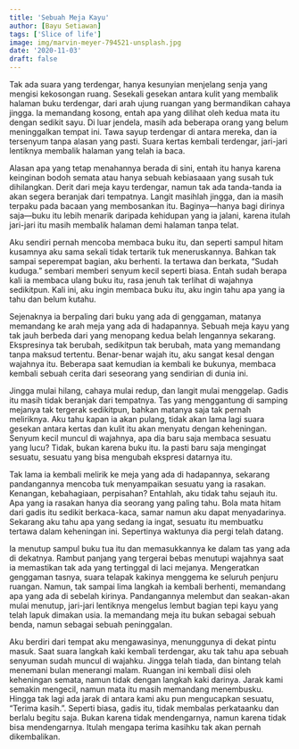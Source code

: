 ```yaml
---
title: 'Sebuah Meja Kayu'
author: [Bayu Setiawan]
tags: ['Slice of life']
image: img/marvin-meyer-794521-unsplash.jpg
date: '2020-11-03'
draft: false
---
```

Tak ada suara yang terdengar, hanya kesunyian menjelang senja yang mengisi kekosongan ruang. Sesekali gesekan antara kulit yang membalik halaman buku terdengar, dari arah ujung ruangan yang bermandikan cahaya jingga. Ia memandang kosong, entah apa yang dilihat oleh kedua mata itu dengan sedikit sayu. Di luar jendela, masih ada beberapa orang yang belum meninggalkan tempat ini. Tawa sayup terdengar di antara mereka, dan ia tersenyum tanpa alasan yang pasti. Suara kertas kembali terdengar, jari-jari lentiknya membalik halaman yang telah ia baca.

Alasan apa yang tetap menahannya berada di sini, entah itu hanya karena keinginan bodoh semata atau hanya sebuah kebiasaaan yang susah tuk dihilangkan. Derit dari meja kayu terdengar, namun tak ada tanda-tanda ia akan segera beranjak dari tempatnya. Langit masihlah jingga, dan ia masih terpaku pada bacaan yang membosankan itu. Baginya—hanya bagi dirinya saja—buku itu lebih menarik daripada kehidupan yang ia jalani, karena itulah jari-jari itu masih membalik halaman demi halaman tanpa telat.

Aku sendiri pernah mencoba membaca buku itu, dan seperti sampul hitam kusamnya aku sama sekali tidak tertarik tuk meneruskannya. Bahkan tak sampai seperempat bagian, aku berhenti. Ia tertawa dan berkata, “Sudah kuduga.” sembari memberi senyum kecil seperti biasa. Entah sudah berapa kali ia membaca ulang buku itu, rasa jenuh tak terlihat di wajahnya sedikitpun. Kali ini, aku ingin membaca buku itu, aku ingin tahu apa yang ia tahu dan belum kutahu.

Sejenaknya ia berpaling dari buku yang ada di genggaman, matanya memandang ke arah meja yang ada di hadapannya. Sebuah meja kayu yang tak jauh berbeda dari yang menopang kedua belah lengannya sekarang. Ekspresinya tak berubah, sedikitpun tak berubah, mata yang memandang tanpa maksud tertentu. Benar-benar wajah itu, aku sangat kesal dengan wajahnya itu. Beberapa saat kemudian ia kembali ke bukunya, membaca kembali sebuah cerita dari seseorang yang sendirian di dunia ini.

Jingga mulai hilang, cahaya mulai redup, dan langit mulai menggelap. Gadis itu masih tidak beranjak dari tempatnya. Tas yang menggantung di samping mejanya tak tergerak sedikitpun, bahkan matanya saja tak pernah meliriknya. Aku tahu kapan ia akan pulang, tidak akan lama lagi suara gesekan antara kertas dan kulit itu akan menyatu dengan keheningan. Senyum kecil muncul di wajahnya, apa dia baru saja membaca sesuatu yang lucu? Tidak, bukan karena buku itu. Ia pasti baru saja mengingat sesuatu, sesuatu yang bisa mengubah ekspresi datarnya itu.

Tak lama ia kembali melirik ke meja yang ada di hadapannya, sekarang pandangannya mencoba tuk menyampaikan sesuatu yang ia rasakan. Kenangan, kebahagiaan, perpisahan? Entahlah, aku tidak tahu sejauh itu. Apa yang ia rasakan hanya dia seorang yang paling tahu. Bola mata hitam dari gadis itu sedikit berkaca-kaca, samar namun aku dapat menyadarinya. Sekarang aku tahu apa yang sedang ia ingat, sesuatu itu membuatku tertawa dalam keheningan ini. Sepertinya waktunya dia pergi telah datang.

Ia menutup sampul buku tua itu dan memasukkannya ke dalam tas yang ada di dekatnya. Rambut panjang yang tergerai bebas menutupi wajahnya saat ia memastikan tak ada yang tertinggal di laci mejanya. Mengeratkan genggaman tasnya, suara telapak kakinya menggema ke seluruh penjuru ruangan. Namun, tak sampai lima langkah ia kembali berhenti, memandang apa yang ada di sebelah kirinya. Pandangannya melembut dan seakan-akan mulai menutup, jari-jari lentiknya mengelus lembut bagian tepi kayu yang telah lapuk dimakan usia. Ia memandang meja itu bukan sebagai sebuah benda, namun sebagai sebuah peninggalan.

Aku berdiri dari tempat aku mengawasinya, menunggunya di dekat pintu masuk. Saat suara langkah kaki kembali terdengar, aku tak tahu apa sebuah senyuman sudah muncul di wajahku. Jingga telah tiada, dan bintang telah menemani bulan menerangi malam. Ruangan ini kembali diisi oleh keheningan semata, namun tidak dengan langkah kaki darinya.
Jarak kami semakin mengecil, namun mata itu masih memandang menembusku. Hingga tak lagi ada jarak di antara kami aku pun mengucapkan sesuatu, “Terima kasih.”. Seperti biasa, gadis itu, tidak membalas perkataanku dan berlalu begitu saja. Bukan karena tidak mendengarnya, namun karena tidak bisa mendengarnya. Itulah mengapa terima kasihku tak akan pernah dikembalikan.
